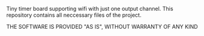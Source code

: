 Tiny timer board supporting wifi with just one output channel.
This repository contains all neccessary files of the project.

THE SOFTWARE IS PROVIDED "AS IS", WITHOUT WARRANTY OF ANY KIND